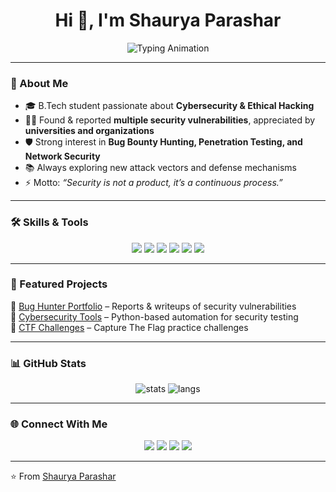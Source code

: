 <h1 align="center">Hi 👋, I'm Shaurya Parashar</h1>  

<p align="center">  
  <img src="https://readme-typing-svg.herokuapp.com?font=Fira+Code&size=22&pause=1000&color=00F7FF&center=true&vCenter=true&width=500&lines=Cybersecurity+Enthusiast;Bug+Hunter;B.Tech+Student;Security+Researcher;CTF+Player" alt="Typing Animation" />  
</p>  

---

### 🚀 About Me  
- 🎓 B.Tech student passionate about **Cybersecurity & Ethical Hacking**  
- 🕵️‍♂️ Found & reported **multiple security vulnerabilities**, appreciated by **universities and organizations**  
- 🛡️ Strong interest in **Bug Bounty Hunting, Penetration Testing, and Network Security**  
- 📚 Always exploring new attack vectors and defense mechanisms  
- ⚡ Motto: *“Security is not a product, it’s a continuous process.”*  

---

### 🛠️ Skills & Tools  

<p align="center">  
  <img src="https://img.shields.io/badge/Linux-000000?style=for-the-badge&logo=linux&logoColor=white"/>  
  <img src="https://img.shields.io/badge/Python-14354C?style=for-the-badge&logo=python&logoColor=yellow"/>  
  <img src="https://img.shields.io/badge/Burp%20Suite-FF6633?style=for-the-badge&logo=burpsuite&logoColor=white"/>  
  <img src="https://img.shields.io/badge/Metasploit-3C3C3D?style=for-the-badge&logo=metasploit&logoColor=blue"/>  
  <img src="https://img.shields.io/badge/Network%20Security-005571?style=for-the-badge&logo=cisco&logoColor=white"/>  
  <img src="https://img.shields.io/badge/Cryptography-4B0082?style=for-the-badge&logoColor=white"/>  
</p>  

---

### 📂 Featured Projects  
🔹 [Bug Hunter Portfolio](https://github.com/shaurya-parashar/bug-hunting) – Reports & writeups of security vulnerabilities  
🔹 [Cybersecurity Tools](https://github.com/shaurya-parashar/cyber-tools) – Python-based automation for security testing  
🔹 [CTF Challenges](https://github.com/shaurya-parashar/ctf-challenges) – Capture The Flag practice challenges  

---

### 📊 GitHub Stats  

<p align="center">  
  <img src="https://github-readme-stats.vercel.app/api?username=shaurya-parashar&show_icons=true&theme=radical" alt="stats" />  
  <img src="https://github-readme-stats.vercel.app/api/top-langs/?username=shaurya-parashar&layout=compact&theme=radical" alt="langs" />  
</p>  

---

### 🌐 Connect With Me  

<p align="center">  
  <a href="https://github.com/shaurya-parashar"><img src="https://img.shields.io/badge/GitHub-000000?style=for-the-badge&logo=github&logoColor=white" /></a>  
  <a href="https://linkedin.com/in/shaurya-parashar"><img src="https://img.shields.io/badge/LinkedIn-0A66C2?style=for-the-badge&logo=linkedin&logoColor=white" /></a>  
  <a href="mailto:shauryaparashar@email.com"><img src="https://img.shields.io/badge/Email-D14836?style=for-the-badge&logo=gmail&logoColor=white" /></a>  
  <a href="https://twitter.com/shauryaparashar"><img src="https://img.shields.io/badge/Twitter-1DA1F2?style=for-the-badge&logo=twitter&logoColor=white" /></a>  
</p>  

---

⭐️ From [Shaurya Parashar](https://github.com/shaurya-parashar)  
